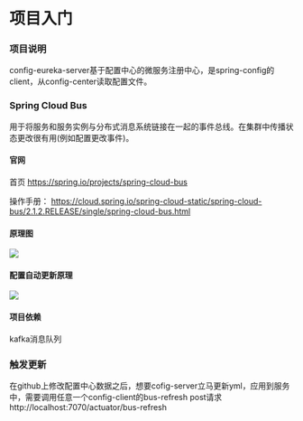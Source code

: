 # 项目入门

### 项目说明

config-eureka-server基于配置中心的微服务注册中心，是spring-config的client，从config-center读取配置文件。

### Spring Cloud Bus

​	用于将服务和服务实例与分布式消息系统链接在一起的事件总线。在集群中传播状 态更改很有用(例如配置更改事件)。

#### 官网

首页 https://spring.io/projects/spring-cloud-bus

操作手册： https://cloud.spring.io/spring-cloud-static/spring-cloud-bus/2.1.2.RELEASE/single/spring-cloud-bus.html

#### 原理图

![](https://hlvan-st.oss-cn-beijing.aliyuncs.com/property/upload/20190705185709.png)

#### 配置自动更新原理

![](https://hlvan-st.oss-cn-beijing.aliyuncs.com/property/upload/20190705185749.png)

#### 项目依赖

kafka消息队列

### 触发更新

​	在github上修改配置中心数据之后，想要cofig-server立马更新yml，应用到服务中，需要调用任意一个config-client的bus-refresh post请求 
http://localhost:7070/actuator/bus-refresh